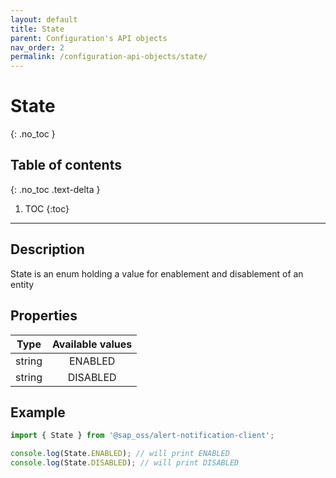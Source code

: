 ```yaml
---
layout: default
title: State
parent: Configuration's API objects
nav_order: 2
permalink: /configuration-api-objects/state/
---
```


# State
{: .no_toc }

## Table of contents
{: .no_toc .text-delta }

1. TOC
{:toc}

---

## Description

State is an enum holding a value for enablement and disablement of an entity

## Properties

|  Type  | Available values |
|:------:|:----------------:|
| string |     ENABLED      |
| string |     DISABLED     |

## Example

```js
import { State } from '@sap_oss/alert-notification-client';

console.log(State.ENABLED); // will print ENABLED
console.log(State.DISABLED); // will print DISABLED
```
